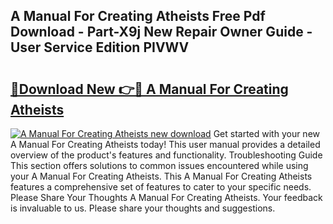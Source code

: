 ## A Manual For Creating Atheists Free Pdf Download - Part-X9j New Repair Owner Guide - User Service Edition PIVWV

# <h2><a href="http://bc39262.oget.top/?id=A+Manual+For+Creating+Atheists">🔗Download New 👉🔴 A Manual For Creating Atheists</a></h2>

[![A Manual For Creating Atheists new download](https://i.imgur.com/5g1atiW.png)](http://bc39262.oget.top/?id=A+Manual+For+Creating+Atheists)
Get started with your new A Manual For Creating Atheists today! This user manual provides a detailed overview of the product's features and functionality. Troubleshooting Guide This section offers solutions to common issues encountered while using your A Manual For Creating Atheists. This A Manual For Creating Atheists features a comprehensive set of features to cater to your specific needs. Please Share Your Thoughts A Manual For Creating Atheists. Your feedback is invaluable to us. Please share your thoughts and suggestions.
